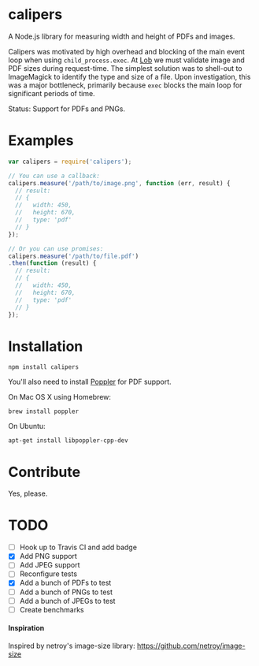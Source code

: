 # calipers
A Node.js library for measuring width and height of PDFs and images.

Calipers was motivated by high overhead and blocking of the main event loop when using `child_process.exec`. At [Lob](https://lob.com) we must validate image and PDF sizes during request-time. The simplest solution was to shell-out to ImageMagick to identify the type and size of a file. Upon investigation, this was a major bottleneck, primarily because `exec` blocks the main loop for significant periods of time.

Status: Support for PDFs and PNGs.

# Examples

```js
var calipers = require('calipers');

// You can use a callback:
calipers.measure('/path/to/image.png', function (err, result) {
  // result:
  // {
  //   width: 450,
  //   height: 670,
  //   type: 'pdf'
  // }
});

// Or you can use promises:
calipers.measure('/path/to/file.pdf')
.then(function (result) {
  // result:
  // {
  //   width: 450,
  //   height: 670,
  //   type: 'pdf'
  // }
});
```

# Installation

`npm install calipers`

You'll also need to install [Poppler](http://poppler.freedesktop.org/) for PDF support.

On Mac OS X using Homebrew:

`brew install poppler`

On Ubuntu:

`apt-get install libpoppler-cpp-dev`

# Contribute

Yes, please.

# TODO

- [ ] Hook up to Travis CI and add badge
- [X] Add PNG support
- [ ] Add JPEG support
- [ ] Reconfigure tests
- [X] Add a bunch of PDFs to test
- [ ] Add a bunch of PNGs to test
- [ ] Add a bunch of JPEGs to test
- [ ] Create benchmarks

#### Inspiration

Inspired by netroy's image-size library: https://github.com/netroy/image-size
